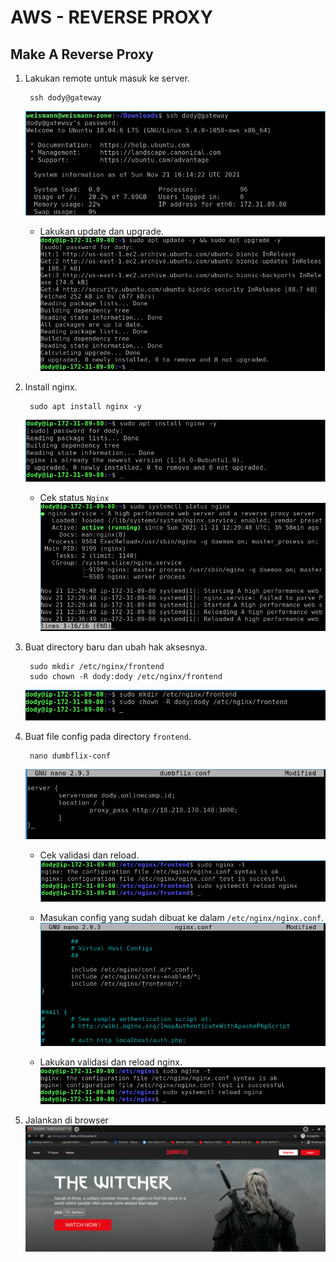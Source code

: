 # **AWS - REVERSE PROXY**
## Make A Reverse Proxy

1. Lakukan remote untuk masuk ke server.

        ssh dody@gateway
    ![ssh](assets/images-aws-reverse-proxy/ssh.png) <br>

    - Lakukan update dan upgrade.
    ![update-upgrade](assets/images-aws-reverse-proxy/update-upgrade.png) <br>

2. Install nginx.

        sudo apt install nginx -y
    ![install-nginx](assets/images-aws-reverse-proxy/install-nginx.png) <br>

    - Cek status `Nginx` <br>
    ![status-nginx](assets/images-aws-reverse-proxy/status-nginx.png) <br>

3. Buat directory baru dan ubah hak aksesnya.

        sudo mkdir /etc/nginx/frontend
        sudo chown -R dody:dody /etc/nginx/frontend
    ![mkdir](assets/images-aws-reverse-proxy/mkdir.png) <br>

4. Buat file config pada directory `frontend`.
    
        nano dumbflix-conf
    ![dumbflix-conf](assets/images-aws-reverse-proxy/dumbflix-conf.png) <br>

    - Cek validasi dan reload.
    ![validasi](assets/images-aws-reverse-proxy/validasi.png) <br>

    - Masukan config yang sudah dibuat ke dalam `/etc/nginx/nginx.conf`.
    ![include](assets/images-aws-reverse-proxy/include.png) <br>

    - Lakukan validasi dan reload nginx.
    ![validasi-2](assets/images-aws-reverse-proxy/validasi-2.png) <br>

5. Jalankan di browser
   ![result](assets/images-aws-reverse-proxy/result.png)

